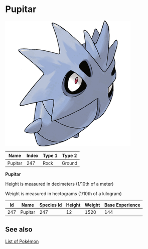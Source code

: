 # Pupitar


![Pupitar](images/247.png)

| **Name** | **Index** | **Type 1** | **Type 2** |
|----|----|----|----|
| Pupitar | 247 | Rock | Ground  |

**Pupitar** 


Height is measured in decimeters (1/10th of a meter)

Weight is measured in hectograms (1/10th of a kilogram)

| **Id** | **Name** | **Species Id** | **Height** | **Weight** | **Base Experience** |
|--------|----------|----------------|------------|------------|---------------------|
| 247 | Pupitar | 247 | 12 | 1520 | 144 |


## See also

[List of Pokémon](../pokemon.md)
